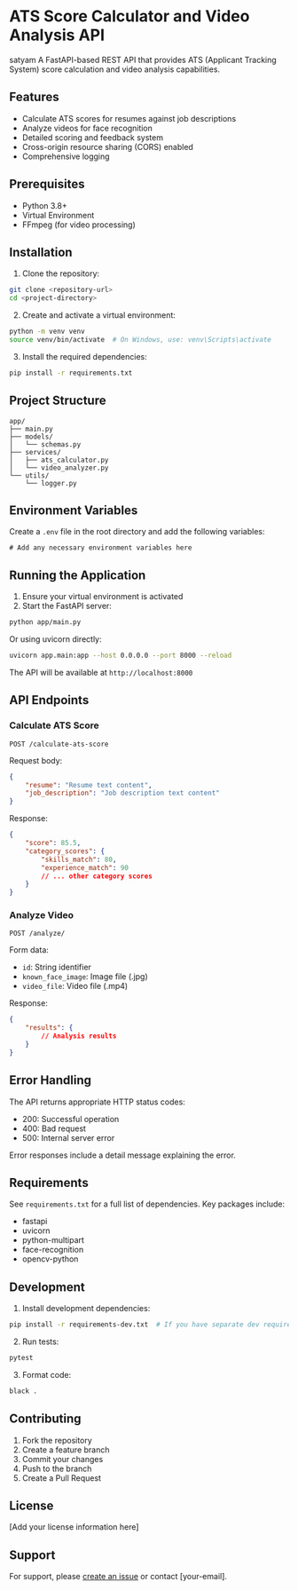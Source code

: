 # ATS Score Calculator and Video Analysis API
satyam
A FastAPI-based REST API that provides ATS (Applicant Tracking System) score calculation and video analysis capabilities.

## Features

- Calculate ATS scores for resumes against job descriptions
- Analyze videos for face recognition
- Detailed scoring and feedback system
- Cross-origin resource sharing (CORS) enabled
- Comprehensive logging

## Prerequisites

- Python 3.8+
- Virtual Environment
- FFmpeg (for video processing)

## Installation

1. Clone the repository:
```bash
git clone <repository-url>
cd <project-directory>
```

2. Create and activate a virtual environment:
```bash
python -m venv venv
source venv/bin/activate  # On Windows, use: venv\Scripts\activate
```

3. Install the required dependencies:
```bash
pip install -r requirements.txt
```

## Project Structure

```
app/
├── main.py
├── models/
│   └── schemas.py
├── services/
│   ├── ats_calculator.py
│   └── video_analyzer.py
└── utils/
    └── logger.py
```

## Environment Variables

Create a `.env` file in the root directory and add the following variables:
```
# Add any necessary environment variables here
```

## Running the Application

1. Ensure your virtual environment is activated
2. Start the FastAPI server:
```bash
python app/main.py
```
Or using uvicorn directly:
```bash
uvicorn app.main:app --host 0.0.0.0 --port 8000 --reload
```

The API will be available at `http://localhost:8000`

## API Endpoints

### Calculate ATS Score

```http
POST /calculate-ats-score
```

Request body:
```json
{
    "resume": "Resume text content",
    "job_description": "Job description text content"
}
```

Response:
```json
{
    "score": 85.5,
    "category_scores": {
        "skills_match": 80,
        "experience_match": 90
        // ... other category scores
    }
}
```

### Analyze Video

```http
POST /analyze/
```

Form data:
- `id`: String identifier
- `known_face_image`: Image file (.jpg)
- `video_file`: Video file (.mp4)

Response:
```json
{
    "results": {
        // Analysis results
    }
}
```

## Error Handling

The API returns appropriate HTTP status codes:
- 200: Successful operation
- 400: Bad request
- 500: Internal server error

Error responses include a detail message explaining the error.

## Requirements

See `requirements.txt` for a full list of dependencies. Key packages include:
- fastapi
- uvicorn
- python-multipart
- face-recognition
- opencv-python

## Development

1. Install development dependencies:
```bash
pip install -r requirements-dev.txt  # If you have separate dev requirements
```

2. Run tests:
```bash
pytest
```

3. Format code:
```bash
black .
```

## Contributing

1. Fork the repository
2. Create a feature branch
3. Commit your changes
4. Push to the branch
5. Create a Pull Request

## License

[Add your license information here]

## Support

For support, please [create an issue](repository-issues-url) or contact [your-email].
